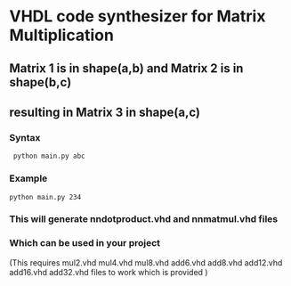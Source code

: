 <h1>VHDL code synthesizer for Matrix Multiplication</h1>

<h2>Matrix 1 is in shape(a,b) and Matrix 2 is in shape(b,c) </h2>
<h2>resulting in Matrix 3 in shape(a,c)</h2>


<h3>Syntax</h3>

` python main.py abc`

<h3>Example</h3>

`python main.py 234`

<h3> This will generate nndotproduct.vhd and nnmatmul.vhd files</h3>
<h3> Which can be used in your project </h3>

(This requires mul2.vhd mul4.vhd mul8.vhd add6.vhd add8.vhd add12.vhd add16.vhd add32.vhd files to work which is provided )
